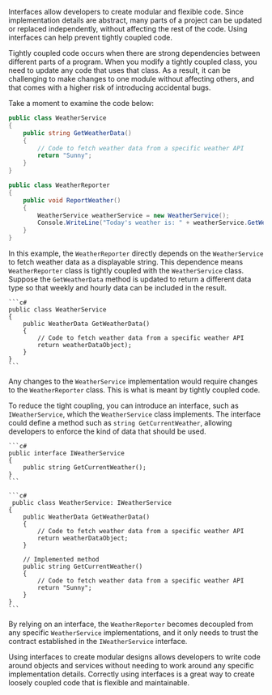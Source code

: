 Interfaces allow developers to create modular and flexible code. Since implementation details are abstract, many parts of a project can be updated or replaced independently, without affecting the rest of the code. Using interfaces can help prevent tightly coupled code.

Tightly coupled code occurs when there are strong dependencies between different parts of a program. When you modify a tightly coupled class, you need to update any code that uses that class. As a result, it can be challenging to make changes to one module without affecting others, and that comes with a higher risk of introducing accidental bugs.

Take a moment to examine the code below:

```c#
public class WeatherService
{
    public string GetWeatherData()
    {
        // Code to fetch weather data from a specific weather API
        return "Sunny";
    }
}

public class WeatherReporter
{
    public void ReportWeather()
    {
        WeatherService weatherService = new WeatherService();
        Console.WriteLine("Today's weather is: " + weatherService.GetWeatherData());
    }
}
```

In this example, the `WeatherReporter` directly depends on the `WeatherService` to fetch weather data as a displayable string. This dependence means `WeatherReporter` class is tightly coupled with the `WeatherService` class. Suppose the `GetWeatherData` method is updated to return a different data type so that weekly and hourly data can be included in the result. 

    ```c#
    public class WeatherService
    {
        public WeatherData GetWeatherData()
        {
            // Code to fetch weather data from a specific weather API
            return weatherDataObject);
        }
    }
    ```

Any changes to the `WeatherService` implementation would require changes to the `WeatherReporter` class. This is what is meant by tightly coupled code.

To reduce the tight coupling, you can introduce an interface, such as `IWeatherService`, which the `WeatherService` class implements. The interface could define a method such as `string GetCurrentWeather`, allowing developers to enforce the kind of data that should be used. 

    ```c#
    public interface IWeatherService
    {
        public string GetCurrentWeather();
    }
    ```

    ```c#
     public class WeatherService: IWeatherService
    {
        public WeatherData GetWeatherData()
        {
            // Code to fetch weather data from a specific weather API
            return weatherDataObject;
        }

        // Implemented method
        public string GetCurrentWeather()
        {
            // Code to fetch weather data from a specific weather API
            return "Sunny";
        }
    }
    ```

By relying on an interface, the `WeatherReporter` becomes decoupled from any specific `WeatherService` implementations, and it only needs to trust the contract established in the `IWeatherService` interface. 

Using interfaces to create modular designs allows developers to write code around objects and services without needing to work around any specific implementation details. Correctly using interfaces is a great way to create loosely coupled code that is flexible and maintainable.